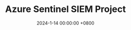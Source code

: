 ---
title: "Azure Sentinel SIEM Project"
date: 2024-1-14 00:00:00 +0800
categories: [Blogs]
tags: [SIEM, Azure, Threat Research, Logs]
---